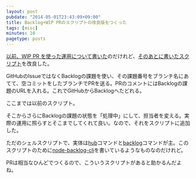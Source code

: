 ```yaml
---
layout: post
pubdate: "2014-05-01T23:43:09+09:00"
title: Backlog+WIP PRのスクリプトの改良版をつくった
tags: [misc]
minutes: 10
pagetype: posts
---
```

[以前、WIP PR を使った運用について書いた](http://blog.bouzuya.net/2014/04/02/diary/)のだけれど、[そのあとに書いたスクリプト](https://gist.github.com/bouzuya/9988251)を改良した。

GitHubのIssueではなくBacklogの課題を使い、その課題番号をブランチ名にあてて、空コミットをしたブランチでPRを送る。PRのコメントにはBacklogの課題のURLを入れる。これでGitHubからBacklogへたどれる。

ここまでは以前のスクリプト。

そこからさらにBacklogの課題の状態を「処理中」にして、担当者を変える。実際の運用に照らすとそこまでしてくれて良い。なので、それをスクリプトに追加した。

ただのシェルスクリプトで、実体は[hub](https://github.com/github/hub)コマンドと[backlog](https://github.com/bouzuya/node-backlog-cli)コマンドが主。このスクリプトのために[node-backlog-cli](https://github.com/bouzuya/node-backlog-cli)を書いているようなものなのだけれど。

PRは相当なひんどでつくるので、こういうスクリプトがあると助かるんだよね。
